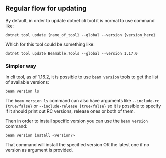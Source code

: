 ## Regular flow for updating 

By default, in order to update dotnet cli tool it is normal to use command like:

```
dotnet tool update {name_of_tool} --global --version {version_here}
```

Which for this tool could be something like:

```
dotnet tool update Beamable.Tools --global --version 1.17.0
```

### Simpler way

In cli tool, as of 1.16.2, it is possible to use `beam version` tools to get the list of available versions:

```
beam version ls
```

The `beam version ls` command can also have arguments like  `--include-rc {true/false}` or `--include-release {true/false}` so it is possible to specify if it should print out RC versions, release ones or both of them.

Then in order to install specific version you can use the `beam version` command:

```
beam version install <version?>
```

That command will install the specified version OR the latest one if no version as argument is provided.
